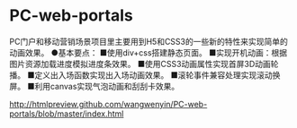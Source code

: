 # PC-web-portals
PC门户和移动营销场景项目里主要用到H5和CSS3的一些新的特性来实现简单的动画效果。
●基本要点：
■使用div+css搭建静态页面。
■实现开机动画：根据图片资源加载进度模拟进度条效果。
■使用CSS3动画属性实现首屏3D动画轮播。
■定义出入场函数实现出入场动画效果。
■滚轮事件兼容处理实现滚动换屏。
■利用canvas实现气泡动画和刮刮卡效果。

http://htmlpreview.github.com/wangwenyin/PC-web-portals/blob/master/index.html
 
